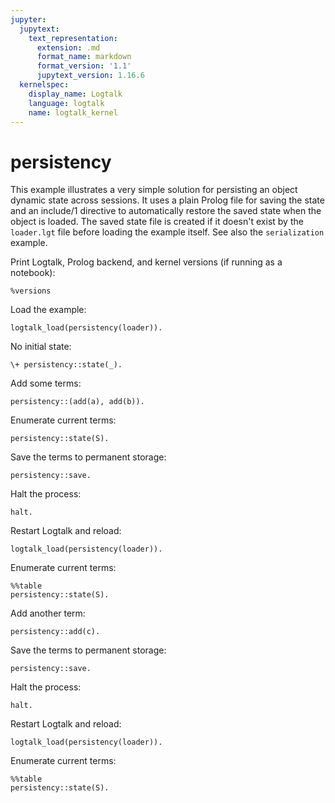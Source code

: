 ```yaml
---
jupyter:
  jupytext:
    text_representation:
      extension: .md
      format_name: markdown
      format_version: '1.1'
      jupytext_version: 1.16.6
  kernelspec:
    display_name: Logtalk
    language: logtalk
    name: logtalk_kernel
---
```


<!--
________________________________________________________________________

This file is part of Logtalk <https://logtalk.org/>  
SPDX-FileCopyrightText: 1998-2025 Paulo Moura <pmoura@logtalk.org>  
SPDX-License-Identifier: Apache-2.0

Licensed under the Apache License, Version 2.0 (the "License");
you may not use this file except in compliance with the License.
You may obtain a copy of the License at

    http://www.apache.org/licenses/LICENSE-2.0

Unless required by applicable law or agreed to in writing, software
distributed under the License is distributed on an "AS IS" BASIS,
WITHOUT WARRANTIES OR CONDITIONS OF ANY KIND, either express or implied.
See the License for the specific language governing permissions and
limitations under the License.
________________________________________________________________________
-->

# persistency

This example illustrates a very simple solution for persisting an object
dynamic state across sessions. It uses a plain Prolog file for saving the
state and an include/1 directive to automatically restore the saved state
when the object is loaded. The saved state file is created if it doesn't
exist by the `loader.lgt` file before loading the example itself. See also
the `serialization` example.

Print Logtalk, Prolog backend, and kernel versions (if running as a notebook):

```logtalk
%versions
```

Load the example:

```logtalk
logtalk_load(persistency(loader)).
```

<!--
true.
-->

No initial state:

```logtalk
\+ persistency::state(_).
```

<!--
true.
-->

Add some terms:

```logtalk
persistency::(add(a), add(b)).
```

<!--
true.
-->

Enumerate current terms:

```logtalk
persistency::state(S).
```

<!--
S = a ;
S = b ;
false.
-->

Save the terms to permanent storage:

```logtalk
persistency::save.
```

<!--
true.
-->

Halt the process:

```logtalk
halt.
```

Restart Logtalk and reload:

```logtalk
logtalk_load(persistency(loader)).
```

<!--
true.
-->

Enumerate current terms:

```logtalk
%%table
persistency::state(S).
```

<!--
S = a ;
S = b ;
false.
-->

Add another term:

```logtalk
persistency::add(c).
```

<!--
true.
-->

Save the terms to permanent storage:

```logtalk
persistency::save.
```

<!--
true.
-->

Halt the process:

```logtalk
halt.
```

Restart Logtalk and reload:

```logtalk
logtalk_load(persistency(loader)).
```

<!--
true.
-->

Enumerate current terms:

```logtalk
%%table
persistency::state(S).
```

<!--
S = a ;
S = b ;
S = c ;
false.
-->
